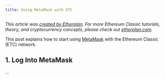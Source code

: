```yaml
---
title: Using MetaMask with ETC
---
```


_This article was [created by Etherplan](https://etherplan.com/2021/03/02/how-to-connect-metamask-to-ethereum-classic/15512/). For more Ethereum Classic tutorials, theory, and cryptocurrency concepts, please check out [etherplan.com](https://etherplan.com)._

This post explains how to start using [MetaMask](#) with the Ethereum Classic (ETC) network.

## 1. Log Into MetaMask

...
